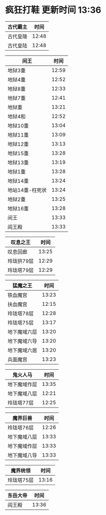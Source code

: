 # 疯狂打鞋 更新时间 13:36

| 古代霸主   | 时间    |
|--------|-------|
| 古代皇陵 | 12:48 |
| 古代皇陆 | 12:48 |

| 间王   | 时间    |
|--------|-------|
| 地狱3重 | 12:59 |
| 地狱4重 | 12:52 |
| 地狱8重 | 12:33 |
| 地狱7重 | 12:41 |
| 地狱重 | 13:21 |
| 地狱4和 | 12:52 |
| 地狱10重 | 13:04 |
| 地狱11重 | 13:09 |
| 地狱12重 | 13:13 |
| 地狱15重 | 13:28 |
| 地狱13重 | 13:19 |
| 地狱1重 | 13:28 |
| 地狱14重 | 13:24 |
| 地站14重-枉死状 | 13:24 |
| 地狱2重 | 13:25 |
| 地狱16重 | 13:28 |
| 间王 | 13:33 |
| 阎王殿 | 13:33 |

| 叹息之王   | 时间    |
|--------|-------|
| 叹息回廊 | 13:25 |
| 玲珑拱79层 | 12:29 |
| 玲珑塔79层 | 12:29 |

| 猛魔之王   | 时间    |
|--------|-------|
| 铁血魔宫 | 13:23 |
| 扶血魔宫 | 12:15 |
| 玲珑塔78层 | 12:28 |
| 玲珑塔75层 | 13:17 |
| 地下魔域六层 | 13:20 |
| 地下魔域六导 | 13:20 |
| 地下魔域六居 | 13:20 |
| 兵面魔宫 | 13:23 |

| 鬼火人马   | 时间    |
|--------|-------|
| 地下魔域作层 | 13:35 |
| 地下魔域八层 | 12:21 |
| 玲珑塔77层 | 12:25 |

| 魔界巨兽   | 时间    |
|--------|-------|
| 玲珑塔76层 | 12:26 |
| 地下魔域八层 | 13:33 |
| 地下魔域作层 | 13:33 |
| 地下魔域八导 | 13:33 |

| 魔界统领   | 时间    |
|--------|-------|
| 玲珑塔75层 | 13:16 |

| 东岳大帝   | 时间    |
|--------|-------|
| 阎王殿 | 13:36 |